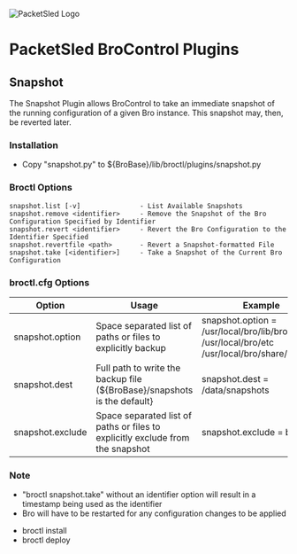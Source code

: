 ![PacketSled Logo](https://packetsled.com/wp-content/themes/freshbiz/img/packetsled-logo.png)
# PacketSled BroControl Plugins

## Snapshot
The Snapshot Plugin allows BroControl to take an immediate snapshot of the running configuration of a given Bro instance. This snapshot may, then, be reverted later.

### Installation
* Copy "snapshot.py" to ${BroBase}/lib/broctl/plugins/snapshot.py

### Broctl Options
~~~
snapshot.list [-v]               - List Available Snapshots
snapshot.remove <identifier>     - Remove the Snapshot of the Bro Configuration Specified by Identifier
snapshot.revert <identifier>     - Revert the Bro Configuration to the Identifier Specified
snapshot.revertfile <path>       - Revert a Snapshot-formatted File
snapshot.take [<identifier>]     - Take a Snapshot of the Current Bro Configuration
~~~

### broctl.cfg Options
Option  | Usage   | Example
------- | ------- | -------
snapshot.option | Space separated list of paths or files to explicitly backup | snapshot.option = /usr/local/bro/lib/bro/plugins /usr/local/bro/etc /usr/local/bro/share/bro
snapshot.dest | Full path to write the backup file (${BroBase}/snapshots is the default} | snapshot.dest = /data/snapshots
snapshot.exclude | Space separated list of paths or files to explicitly exclude from the snapshot | snapshot.exclude = broctl

### Note
* "broctl snapshot.take" without an identifier option will result in a timestamp being used as the identifier
* Bro will have to be restarted for any configuration changes to be applied
 - broctl install
 - broctl deploy
